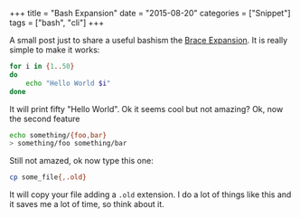 +++
title = "Bash Expansion"
date = "2015-08-20"
categories = ["Snippet"]
tags = ["bash", "cli"]
+++

A small post just to share a useful bashism the
[Brace Expansion](http://wiki.bash-hackers.org/syntax/expansion/brace).
It is really simple to make it works:

```bash
for i in {1..50}
do
	echo "Hello World $i"
done
```

It will print fifty "Hello World". Ok it seems cool but not amazing?
Ok, now the second feature
```bash
echo something/{foo,bar}
> something/foo something/bar
```

Still not amazed, ok now type this one:
```bash
cp some_file{,.old}
```
It will copy your file
adding a `.old` extension. I do a lot of things like this and it saves me a lot
of time, so think about it.

